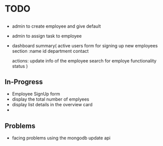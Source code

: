 # TODO
  ## 
  * admin to create employee and give default 
  * admin to assign task to employee
  * dashboard
  summary(
    active users
    form for signing up new employees
    section :name id department contact 

    actions: update info of the employee
    search for employe functionality
    status
  )

  ## In-Progress
  * Employee SignUp form
  * display the total number of emplyees
  * display list details in the overview card
  * 

  ## Problems
  * facing problems using the mongodb update api

